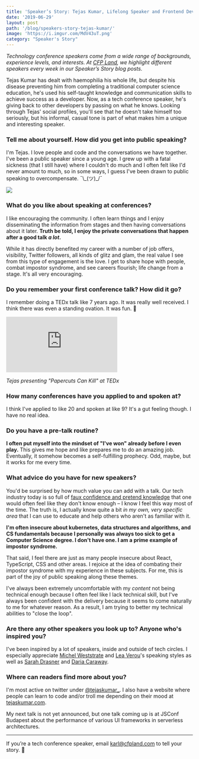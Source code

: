 ```yaml
---
title: 'Speaker’s Story: Tejas Kumar, Lifelong Speaker and Frontend Development Lead'
date: '2019-06-29'
layout: post
path: '/blog/speakers-story-tejas-kumar/'
image: 'https://i.imgur.com/MdV43uT.png'
category: "Speaker's Story"
---
```


_Technology conference speakers come from a wide range of backgrounds,
experience levels, and interests. At [CFP Land](https://www.cfpland.com/), we
highlight different speakers every week in our Speaker’s Story blog posts._

Tejas Kumar has dealt with haemophilia his whole life, but despite his disease preventing him from completing a traditional computer science education, he's used his self-taught knowledge and communication skills to achieve success as a developer. Now, as a tech conference speaker, he's giving back to other developers by passing on what he knows. Looking through Tejas' social profiles, you'll see that he doesn't take himself too seriously, but his informal, casual tone is part of what makes him a unique and interesting speaker.

<!--more-->

### Tell me about yourself. How did you get into public speaking?

I'm Tejas. I love people and code and the conversations we have together. I've been a public speaker since a young age. I grew up with a fatal sickness (that I still have) where I couldn't do much and I often felt like I'd never amount to much, so in some ways, I guess I've been drawn to public speaking to overcompensate. ¯\\\_(ツ)\_/¯

<img src="https://i.imgur.com/MdV43uT.png" class="center" />

### What do you like about speaking at conferences?

I like encouraging the community. I often learn things and I enjoy disseminating the information from stages and then having conversations about it later. **Truth be told, I enjoy the private conversations that happen after a good talk _a lot_.**

While it has directly benefited my career with a number of job offers, visibility, Twitter followers, all kinds of glitz and glam, the real value I see from this type of engagement is the love. I get to share hope with people, combat impostor syndrome, and see careers flourish; life change from a stage. It's all very encouraging.

### Do you remember your first conference talk? How did it go?

I remember doing a TEDx talk like 7 years ago. It was really well received. I think there was even a standing ovation. It was fun. 🙂

<div class='embed-container'><iframe src='https://www.youtube.com/embed/TUIcTl9Hto4' frameborder='0' allowfullscreen></iframe></div>

_Tejas presenting "Papercuts Can Kill" at TEDx_

### How many conferences have you applied to and spoken at?

I think I've applied to like 20 and spoken at like 9? It's a gut feeling though. I have no real idea.

### Do you have a pre-talk routine?

**I often put myself into the mindset of "I've won" already before I even play.** This gives me hope and like prepares me to do an amazing job. Eventually, it somehow becomes a self-fulfilling prophecy. Odd, maybe, but it works for me every time.

### What advice do you have for new speakers?

You'd be surprised by how much value you can add with a talk. Our tech industry today is so full of [faux confidence and pretend knowledge](https://twitter.com/TejasKumar_/status/1126096390281732097) that one would often feel like they don't know enough – I know I feel this way most of the time. The truth is, I actually know quite a bit _in my own, very specific area_ that I can use to educate and help others who aren't as familiar with it.

**I'm often insecure about kubernetes, data structures and algorithms, and CS fundamentals because I personally was always too sick to get a Computer Science degree. I don't have one. I am a prime example of impostor syndrome.**

That said, I feel there are just as many people insecure about React, TypeScript, CSS and other areas. I rejoice at the idea of combating their impostor syndrome with my experience in these subjects. For me, this is part of the joy of public speaking along these themes.

I've always been extremely uncomfortable with my _content_ not being technical enough because I often feel like I lack technical skill, but I've always been confident with the delivery because it seems to come naturally to me for whatever reason. As a result, I am trying to better my technical abilities to "close the loop".

### Are there any other speakers you look up to? Anyone who's inspired you?

I've been inspired by a lot of speakers, inside and outside of tech circles. I especially appreciate [Michel Weststrate](https://twitter.com/mweststrate) and [Lea Verou](https://twitter.com/LeaVerou)'s speaking styles as well as [Sarah Drasner](https://twitter.com/sarah_edo) and [Daria Caraway](https://twitter.com/darcar31).

### Where can readers find more about you?

I'm most active on twitter under [@tejaskumar\_](https://twitter.com/tejaskumar_). I also have a website where people can learn to code and/or troll me depending on their mood at [tejaskumar.com](https://tejaskumar.com/).

My next talk is not yet announced, but one talk coming up is at JSConf Budapest about the performance of various UI frameworks in serverless architectures.

---

If you’re a tech conference speaker, email [karl@cfpland.com](mailto:karl@cfpland.com) to tell your story. 💌
